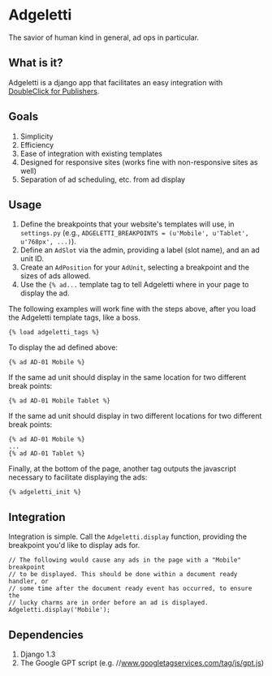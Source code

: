 Adgeletti
=========

The savior of human kind in general, ad ops in particular.

What is it?
-----------

Adgeletti is a django app that facilitates an easy integration with [DoubleClick for Publishers](http://www.google.com/doubleclick/publishers/solutions/ad-serving.html "DFP").

Goals
-----

1.  Simplicity
2.  Efficiency
3.  Ease of integration with existing templates
4.  Designed for responsive sites (works fine with non-responsive sites as well)
5.  Separation of ad scheduling, etc. from ad display

Usage
-----

1.  Define the breakpoints that your website's templates will use, in `settings.py` (e.g., `ADGELETTI_BREAKPOINTS = (u'Mobile', u'Tablet', u'768px', ...)`).
2.  Define an `AdSlot` via the admin, providing a label (slot name), and an ad unit ID.
3.  Create an `AdPosition` for your `AdUnit`, selecting a breakpoint and the sizes of ads allowed.
4.  Use the `{% ad...` template tag to tell Adgeletti where in your page to display the ad.

The following examples will work fine with the steps above, after you load the Adgeletti template tags, like a boss.

    {% load adgeletti_tags %}

To display the ad defined above:

    {% ad AD-01 Mobile %}

If the same ad unit should display in the same location for two different break points:

    {% ad AD-01 Mobile Tablet %}

If the same ad unit should display in two different locations for two different break points:

    {% ad AD-01 Mobile %}
    ...
    {% ad AD-01 Tablet %}

Finally, at the bottom of the page, another tag outputs the javascript necessary to facilitate displaying the ads:

    {% adgeletti_init %}

Integration
-----------

Integration is simple. Call the `Adgeletti.display` function, providing the breakpoint you'd like to display ads for.

    // The following would cause any ads in the page with a "Mobile" breakpoint
    // to be displayed. This should be done within a document ready handler, or
    // some time after the document ready event has occurred, to ensure the
    // lucky charms are in order before an ad is displayed.
    Adgeletti.display('Mobile');

Dependencies
------------

1.  Django 1.3
2.  The Google GPT script (e.g. //www.googletagservices.com/tag/js/gpt.js)
